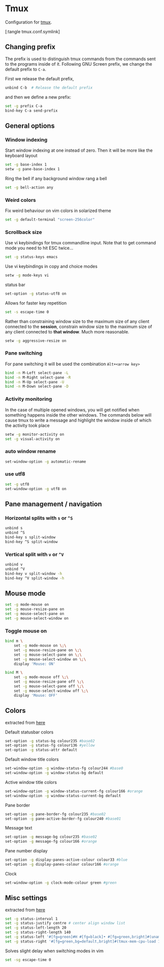 # Tmux
Configuration for [tmux](http://tmux.sourceforge.net/).

[:tangle tmux.conf.symlink]

## Changing  prefix
The prefix is used to distinguish tmux commands from the commands sent to the programs inside of it. Following GNU Screen prefix, we change the default prefix to `C-a`.

First we release the default prefix,
```sh
unbind C-b  # Release the default prefix
```
and then we define a new prefix:
```sh
set -g prefix C-a
bind-key C-a send-prefix
```

## General options
### Window indexing
Start window indexing at one instead of zero. Then it will be more like the keyboard layout
```sh
set -g base-index 1
setw -g pane-base-index 1
```

Ring the bell if any background window rang a bell
```sh
set -g bell-action any
```

### Weird colors
Fix weird behaviour on vim colors in solarized theme
```sh
set -g default-terminal "screen-256color"
```
### Scrollback size
Use vi keybindings for tmux commandline input.
Note that to get command mode you need to hit ESC twice&#x2026;
```sh
set -g status-keys emacs
```

Use vi keybindings in copy and choice modes
```sh
setw -g mode-keys vi
```

status bar
```sh
set-option -g status-utf8 on
```

Allows for faster key repetition
```sh
set -s escape-time 0
```

Rather than constraining window size to the maximum size of any client connected to the **session**, constrain window size to the maximum size of any client connected to **that window**. Much more reasonable.
```sh
setw -g aggressive-resize on
```

### Pane switching

For pane switching it will be used the combination `Alt+<arrow key>`
```sh
bind -n M-Left select-pane -L
bind -n M-Right select-pane -R
bind -n M-Up select-pane -U
bind -n M-Down select-pane -D
```

### Activity monitoring

In the case of multiple opened windows, you will get notified when something happens inside the other windows. The commands below will cause tmux to write a message and highlight the window inside of which the activity took place
```sh
setw -g monitor-activity on
set -g visual-activity on
```

### auto window rename
```sh
set-window-option -g automatic-rename
```

### use utf8
```sh
set -g utf8
set-window-option -g utf8 on
```

## Pane management / navigation

### Horizontal splits with `s` or `^S`
```sh
unbind s
unbind ^S
bind-key s split-window
bind-key ^S split-window
```

### Vertical split with `v` or `^V`
```sh
unbind v
unbind ^V
bind-key v split-window -h
bind-key ^V split-window -h
```

## Mouse mode
```sh
set -g mode-mouse on
set -g mouse-resize-pane on
set -g mouse-select-pane on
set -g mouse-select-window on
```

### Toggle mouse on
```sh
bind m \
    set -g mode-mouse on \;\
    set -g mouse-resize-pane on \;\
    set -g mouse-select-pane on \;\
    set -g mouse-select-window on \;\
    display 'Mouse: ON'

bind M \
    set -g mode-mouse off \;\
    set -g mouse-resize-pane off \;\
    set -g mouse-select-pane off \;\
    set -g mouse-select-window off \;\
    display 'Mouse: OFF'
```
## Colors

extracted from [here](<https://github.com/seebi/tmux-colors-solarized/blob/master/tmuxcolors-256.conf>)

Default statusbar colors
```sh
set-option -g status-bg colour235 #base02
set-option -g status-fg colour136 #yellow
set-option -g status-attr default
```

Default window title colors
```sh
set-window-option -g window-status-fg colour244 #base0
set-window-option -g window-status-bg default
```
Active window title colors
```sh
set-window-option -g window-status-current-fg colour166 #orange
set-window-option -g window-status-current-bg default
```
Pane border
```sh
set-option -g pane-border-fg colour235 #base02
set-option -g pane-active-border-fg colour240 #base01
```

Message text
```sh
set-option -g message-bg colour235 #base02
set-option -g message-fg colour166 #orange
```

Pane number display
```sh
set-option -g display-panes-active-colour colour33 #blue
set-option -g display-panes-colour colour166 #orange
```

Clock
```sh
set-window-option -g clock-mode-colour green #green
```

## Misc settings

extracted from [here](<https://github.com/tony/tmux-config>)
```sh
set -g status-interval 1
set -g status-justify centre # center align window list
set -g status-left-length 20
set -g status-right-length 140
set -g status-left '#[fg=green]#H #[fg=black]• #[fg=green,bright]#(uname -r | cut -c 1-6)#[default]'
set -g status-right '#[fg=green,bg=default,bright]#(tmux-mem-cpu-load 1) #[fg=red,dim,bg=default]#(uptime | cut -f 4-5 -d " " | cut -f 1 -d ",") #[fg=white,bg=default]%a%l:%M:%S %p#[default] #[fg=blue]%Y-%m-%d'
```
Solves slight delay when switching modes in vim
```sh
set -sg escape-time 0
```
